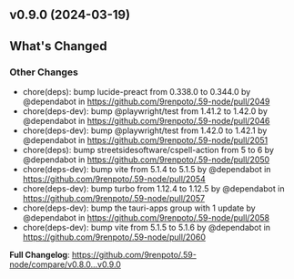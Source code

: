 ## v0.9.0 (2024-03-19)
<!-- Release notes generated using configuration in .github/release.yml at main -->

## What's Changed
### Other Changes
* chore(deps): bump lucide-preact from 0.338.0 to 0.344.0 by @dependabot in https://github.com/9renpoto/.59-node/pull/2049
* chore(deps-dev): bump @playwright/test from 1.41.2 to 1.42.0 by @dependabot in https://github.com/9renpoto/.59-node/pull/2046
* chore(deps-dev): bump @playwright/test from 1.42.0 to 1.42.1 by @dependabot in https://github.com/9renpoto/.59-node/pull/2051
* chore(deps): bump streetsidesoftware/cspell-action from 5 to 6 by @dependabot in https://github.com/9renpoto/.59-node/pull/2050
* chore(deps-dev): bump vite from 5.1.4 to 5.1.5 by @dependabot in https://github.com/9renpoto/.59-node/pull/2054
* chore(deps-dev): bump turbo from 1.12.4 to 1.12.5 by @dependabot in https://github.com/9renpoto/.59-node/pull/2057
* chore(deps-dev): bump the tauri-apps group with 1 update by @dependabot in https://github.com/9renpoto/.59-node/pull/2058
* chore(deps-dev): bump vite from 5.1.5 to 5.1.6 by @dependabot in https://github.com/9renpoto/.59-node/pull/2060


**Full Changelog**: https://github.com/9renpoto/.59-node/compare/v0.8.0...v0.9.0

